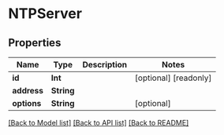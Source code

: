 # NTPServer

## Properties

Name | Type | Description | Notes
------------ | ------------- | ------------- | -------------
**id** | **Int** |  | [optional] [readonly] 
**address** | **String** |  | 
**options** | **String** |  | [optional] 

[[Back to Model list]](../README.md#documentation-for-models) [[Back to API list]](../README.md#documentation-for-api-endpoints) [[Back to README]](../README.md)


